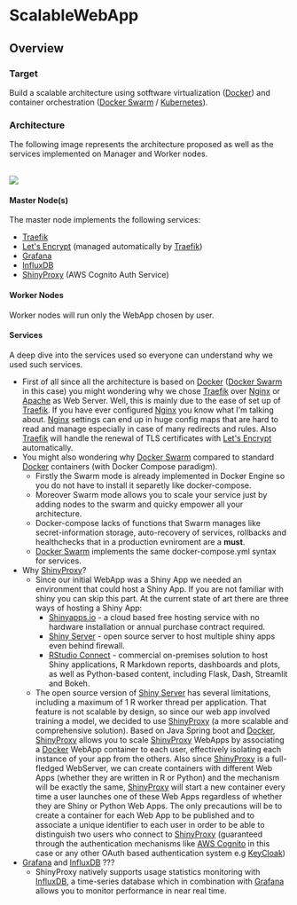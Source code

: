 # ScalableWebApp
## Overview
### Target
Build a scalable architecture using sotftware virtualization ([Docker]) and container orchestration ([Docker Swarm] / [Kubernetes]). 
### Architecture
The following image represents the architecture proposed as well as the services implemented on Manager and Worker nodes.

<br>
<img src=https://i.imgur.com/ZHUUYUZ.png>
<br>

#### Master Node(s)
The master node implements the following services:
- [Traefik]
- [Let's Encrypt] (managed automatically by [Traefik])
- [Grafana]
- [InfluxDB]
- [ShinyProxy] (AWS Cognito Auth Service)
#### Worker Nodes
Worker nodes will run only the WebApp chosen by user.
#### Services
A deep dive into the services used so everyone can understand why we used such services. 
- First of all since all the architecture is based on [Docker] ([Docker Swarm] in this case) you might wondering why we chose [Traefik] over [Nginx] or [Apache] as Web Server. Well, this is mainly due to the ease of set up of [Traefik]. If you have ever configured [Nginx] you know what I'm talking about. [Nginx] settings can end up in huge config maps that are hard to read and manage especially in case of many redirects and rules. Also [Traefik] will handle the renewal of TLS certificates with [Let's Encrypt] automatically.
- You might also wondering why [Docker Swarm] compared to standard [Docker] containers (with Docker Compose paradigm). 
	- Firstly the Swarm mode is already implemented in Docker Engine so you do not have to install it separetly like docker-compose.
	- Moreover Swarm mode allows you to scale your service just by adding nodes to the swarm and quicky empower all your architecture.
	- Docker-compose lacks of functions that Swarm manages like secret-information storage, auto-recovery of services, rollbacks and healthchecks that in a production evniroment are a **must**.
	- [Docker Swarm] implements the same docker-compose.yml syntax for services.
- Why [ShinyProxy](https://www.shinyproxy.io/)?
	- Since our initial WebApp was a Shiny App we needed an environment that could host a Shiny App. If you are not familiar with shiny you can skip this part.  At the current state of art there are three ways of hosting a Shiny App:
		- [Shinyapps.io](http://www.shinyapps.io/) - a cloud based free hosting service with no hardware installation or annual purchase contract required.
		- [Shiny Server](https://www.rstudio.com/products/shiny/shiny-server/) - open source server to host multiple shiny apps even behind firewall.
		- [RStudio Connect](https://www.rstudio.com/products/connect/) - commercial on-premises solution to host Shiny applications, R Markdown reports, dashboards and plots, as well as Python-based content, including Flask, Dash, Streamlit and Bokeh. 
	- The open source version of [Shiny Server](https://www.rstudio.com/products/shiny/shiny-server/) has several limitations, including a maximum of 1 R worker thread per application. That feature is not scalable by design, so since our web app involved training a model, we decided to use [ShinyProxy](https://www.shinyproxy.io/) (a more scalable and comprehensive solution). Based on Java Spring boot and [Docker], [ShinyProxy] allows you to scale [ShinyProxy](https://www.shinyproxy.io/) WebApps by associating a [Docker] WebApp container to each user, effectively isolating each instance of your app from the others. Also since [ShinyProxy](https://www.shinyproxy.io/) is a full-fledged WebServer, we can create containers with different Web Apps (whether they are written in R or Python) and the mechanism will be exactly the same, [ShinyProxy](https://www.shinyproxy.io/) will start a new container every time a user launches one of these Web Apps regardless of whether they are Shiny or Python Web Apps. The only precautions will be to create a container for each Web App to be published and to associate a unique identifier to each user in order to be able to distinguish two users who connect to [ShinyProxy](https://www.shinyproxy.io/) (guaranteed through the authentication mechanisms like [AWS Cognito] in this case or any other OAuth based authentication system e.g [KeyCloak])
- [Grafana] and [InfluxDB] ???
	- ShinyProxy natively supports usage statistics monitoring with [InfluxDB], a time-series database which in combination with [Grafana] allows you to monitor performance in near real time.



[ShinyProxy]: <https://www.shinyproxy.io/>
[ShinyServer]: <https://www.rstudio.com/products/shiny/shiny-server/>
[Docker]: <https://www.docker.com/>
[Docker Swarm]: <https://docs.docker.com/engine/swarm/>
[Kubernetes]: <https://kubernetes.io/>
[Traefik]: <https://traefik.io/>
[Let's Encrypt]: <https://letsencrypt.org/>
[Grafana]: <https://grafana.com/>
[InfluxDB]: <https://www.influxdata.com/>
[AWS Cognito]: <https://aws.amazon.com/cognito>
[KeyCloak]: <https://www.keycloak.org/>
[Nginx]: <https://www.nginx.com/>
[Apache]: <https://httpd.apache.org/>
